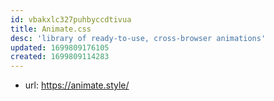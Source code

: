 ```yaml
---
id: vbakxlc327puhbyccdtivua
title: Animate.css
desc: 'library of ready-to-use, cross-browser animations'
updated: 1699809176105
created: 1699809114283
---
```


- url: https://animate.style/